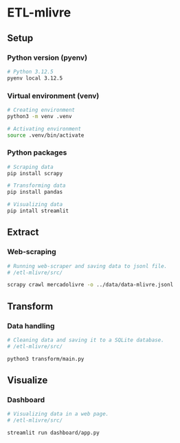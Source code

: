 # ETL-mlivre

## Setup
### Python version (pyenv)
```bash
# Python 3.12.5
pyenv local 3.12.5
```

### Virtual environment (venv)
```bash
# Creating environment
python3 -m venv .venv

# Activating environment
source .venv/bin/activate
```

### Python packages
```bash
# Scraping data
pip install scrapy

# Transforming data
pip install pandas

# Visualizing data
pip intall streamlit
```

## Extract
### Web-scraping
```bash
# Running web-scraper and saving data to jsonl file.
# /etl-mlivre/src/

scrapy crawl mercadolivre -o ../data/data-mlivre.jsonl
```

## Transform
### Data handling
```bash
# Cleaning data and saving it to a SQLite database.
# /etl-mlivre/src/

python3 transform/main.py
```

## Visualize
### Dashboard
```bash
# Visualizing data in a web page.
# /etl-mlivre/src/

streamlit run dashboard/app.py
```